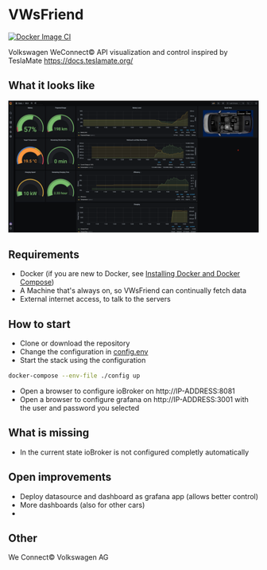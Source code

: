# VWsFriend
[![Docker Image CI](https://github.com/tillsteinbach/VWsFriend/actions/workflows/build.yml/badge.svg)](https://github.com/tillsteinbach/VWsFriend/actions/workflows/build.yml)

Volkswagen WeConnect© API visualization and control inspired by TeslaMate https://docs.teslamate.org/

## What it looks like
![ID3](./screenshots/id3.png)

## Requirements
* Docker (if you are new to Docker, see [Installing Docker and Docker Compose](https://dev.to/rohansawant/installing-docker-and-docker-compose-on-the-raspberry-pi-in-5-simple-steps-3mgl))
* A Machine that's always on, so VWsFriend can continually fetch data
* External internet access, to talk to the servers

## How to start
* Clone or download the repository
* Change the configuration in [config.env](./config.env)
* Start the stack using the configuration
```bash
docker-compose --env-file ./config up
```
* Open a browser to configure ioBroker on http://IP-ADDRESS:8081
* Open a browser to configure grafana on http://IP-ADDRESS:3001 with the user and password you selected

## What is missing
* In the current state ioBroker is not configured completly automatically

## Open improvements
* Deploy datasource and dashboard as grafana app (allows better control)
* More dashboards (also for other cars)
* 


## Other
We Connect© Volkswagen AG
